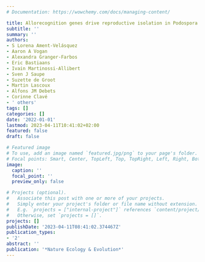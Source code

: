 ```yaml
---
# Documentation: https://wowchemy.com/docs/managing-content/

title: Allorecognition genes drive reproductive isolation in Podospora anserina
subtitle: ''
summary: ''
authors:
- S Lorena Ament-Velásquez
- Aaron A Vogan
- Alexandra Granger-Farbos
- Eric Bastiaans
- Ivain Martinossi-Allibert
- Sven J Saupe
- Suzette de Groot
- Martin Lascoux
- Alfons JM Debets
- Corinne Clavé
- ' others'
tags: []
categories: []
date: '2022-01-01'
lastmod: 2023-04-11T10:41:02+02:00
featured: false
draft: false

# Featured image
# To use, add an image named `featured.jpg/png` to your page's folder.
# Focal points: Smart, Center, TopLeft, Top, TopRight, Left, Right, BottomLeft, Bottom, BottomRight.
image:
  caption: ''
  focal_point: ''
  preview_only: false

# Projects (optional).
#   Associate this post with one or more of your projects.
#   Simply enter your project's folder or file name without extension.
#   E.g. `projects = ["internal-project"]` references `content/project/deep-learning/index.md`.
#   Otherwise, set `projects = []`.
projects: []
publishDate: '2023-04-11T08:41:02.374467Z'
publication_types:
- '2'
abstract: ''
publication: '*Nature Ecology & Evolution*'
---
```

